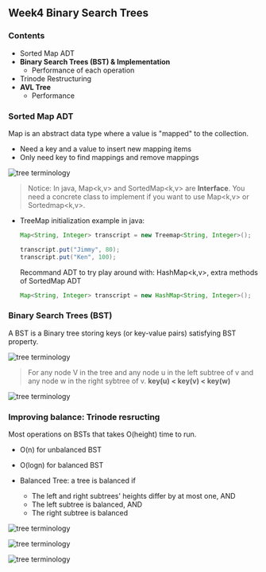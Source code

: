 ## Week4 Binary Search Trees
### Contents 
* Sorted Map ADT
* **__Binary Search Trees (BST) & Implementation__**
    * Performance of each operation
* Trinode Restructuring 
* **__AVL Tree__**
    * Performance


### Sorted Map ADT

Map is an abstract data type where a value is "mapped" to the collection.
- Need a key and a value to insert new mapping items
- Only need key to find mappings and remove mappings

![tree terminology](https://github.com/psui3905/COMP2123/blob/master/week4/map1.png)

> Notice: In java, Map<k,v> and SortedMap<k,v> are __Interface__. You need a concrete class to implement if you want to use Map<k,v> or Sortedmap<k,v>.
- TreeMap initialization example in java:

    ```java
    Map<String, Integer> transcript = new Treemap<String, Integer>();

    transcript.put("Jimmy", 80);
    transcript.put("Ken", 100);
    ```
    Recommand ADT to try play around with: HashMap<k,v>, extra methods of SortedMap ADT

    ```java
    Map<String, Integer> transcript = new HashMap<String, Integer>();
    ```


### Binary Search Trees (BST)

A BST is a Binary tree storing keys (or key-value pairs) satisfying BST property.

![tree terminology](https://github.com/psui3905/COMP2123/blob/master/week4/BST.gif)

> For any node V in the tree and any node u in the left subtree of v and any node w in the right sybtree of v. **__key(u) < key(v) < key(w)__**

![tree terminology](https://github.com/psui3905/COMP2123/blob/master/week4/BST2.png)

### Improving balance: Trinode resructing 

Most operations on BSTs that takes O(height) time to run. 
- O(n) for unbalanced BST
- O(logn) for balanced BST

- Balanced Tree: a tree is balanced if 
    - The left and right subtrees' heights differ by at most one, AND
    - The left subtree is balanced, AND
    - The right subtree is balanced

![tree terminology](https://github.com/psui3905/COMP2123/blob/master/week4/balance1.png)

![tree terminology](https://github.com/psui3905/COMP2123/blob/master/week4/balance2.png)

![tree terminology](https://github.com/psui3905/COMP2123/blob/master/week4/performance.png)